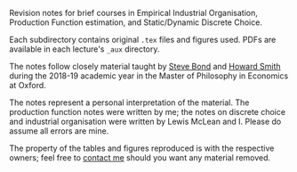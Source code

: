 Revision notes for brief courses in Empirical Industrial Organisation, Production Function estimation, and Static/Dynamic Discrete Choice.

Each subdirectory contains original `.tex` files and figures used. PDFs are available in each lecture's `_aux` directory.

The notes follow closely material taught by [Steve Bond](https://www.nuffield.ox.ac.uk/people/sites/bond-teaching/) and [Howard Smith](https://sites.google.com/site/howardwilliamsmith/) during the 2018-19 academic year in the Master of Philosophy in Economics at Oxford.  

The notes represent a personal interpretation of the material. The production function notes were written by me; the notes on discrete choice and industrial organisation were written by Lewis McLean and I. Please do assume all errors are mine.

The property of the tables and figures reproduced is with the respective owners; feel free to [contact me](gfrt0.github.io) should you want any material removed.
